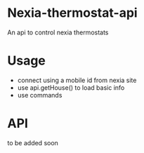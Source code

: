 Nexia-thermostat-api
=========
An api to control nexia thermostats


Usage
=====

* connect using a mobile id from nexia site
* use api.getHouse() to load basic info
* use commands
 

API
===
to be added soon
